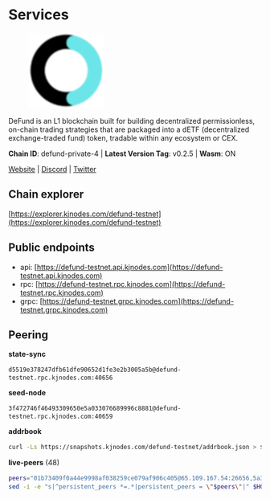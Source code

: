 # Services

<figure><img src="https://raw.githubusercontent.com/kj89/cosmos-images/main/logos/defund.png" width="150" alt=""><figcaption></figcaption></figure>

DeFund is an L1 blockchain built for building decentralized permissionless,  on-chain trading strategies that are packaged into a dETF (decentralized  exchange-traded fund) token, tradable within any ecosystem or CEX.

**Chain ID**: defund-private-4 | **Latest Version Tag**: v0.2.5 | **Wasm**: ON

[Website](https://www.defund.app) | [Discord](https://discord.gg/FV26pRPZ3P) | [Twitter](https://twitter.com/defund_finance)




## Chain explorer
[https://explorer.kjnodes.com/defund-testnet](https://explorer.kjnodes.com/defund-testnet)

## Public endpoints

* api: [https://defund-testnet.api.kjnodes.com](https://defund-testnet.api.kjnodes.com)
* rpc: [https://defund-testnet.rpc.kjnodes.com](https://defund-testnet.rpc.kjnodes.com)
* grpc: [https://defund-testnet.grpc.kjnodes.com](https://defund-testnet.grpc.kjnodes.com)

## Peering

**state-sync**

```text
d5519e378247dfb61dfe90652d1fe3e2b3005a5b@defund-testnet.rpc.kjnodes.com:40656
```

**seed-node**

```text
3f472746f46493309650e5a033076689996c8881@defund-testnet.rpc.kjnodes.com:40659
```

**addrbook**
```bash
curl -Ls https://snapshots.kjnodes.com/defund-testnet/addrbook.json > $HOME/.defund/config/addrbook.json
```

**live-peers** (48)
```bash
peers="01b73409f0a44e9998af038259ce079af906c405@65.109.167.54:26656,5a3e8478405460c847354dc3ab84437b51b2e50b@93.185.166.71:26656,0c46cabe345df4df80981a18dfadc4855ae04de0@178.20.45.72:26656,e3c348467a8c88c0f65e2ca8a71875d2a384b8b4@185.16.39.19:60656,bf05df3550272f56495e9d4cf2637dd6554e36a6@38.242.139.242:26656,48fe32b3f93472a26854ee6fef69447f62a265ed@199.175.98.109:26656,1c4d96b6529211d2efcf4ea2e274eaff48da4ed0@65.109.70.4:40656,10387ab989f13bf3b491c4167993a909ed815af5@86.48.26.85:28656,dde31383252c1d298d8b4c06c3628040037f8160@154.53.63.237:30656,78f6683344058d2ee9fe0984b754f76bbed75621@65.109.116.110:26656,6d17e0f49bc1856c732f1d439647720ba127aab8@84.46.247.5:26656,c2977e5d8d822e75c8916867b5c713e6b3841705@65.109.225.137:40656,a240dbc941bdf485d46191a4db4ce2d0fe69cc1f@164.68.127.182:26656,38c2e79f4d9043aac5fd699d3bd5b8c3bdab0ab2@154.12.241.185:26656,4d3b782ab389525370f53d40e970b1362bc92106@185.182.186.202:26656,840d1cfff1e3e8df81dc886f602a695a6fb95606@159.69.68.42:46656,f395163768b162b75651b0d291120dc1b101d875@66.94.99.104:30656,e0fe1fd473a399b332280257e53f1fde933b3c5e@109.110.63.204:26656,5dfbe2428670d4acc030f15502c50feaf336728f@154.53.63.157:30656,75cccc67bc20e7e5429b80c4255ffe44ef24bc26@65.109.85.170:33656,2b8a63defdcde856b7c4febac9658ad2ef26befb@65.108.9.230:18656,e6b527fc22f21c8c7dd044c8c4e53b29f625343d@154.12.244.184:30656,e26206d0e39515fb07915b28e468729340eb112e@38.242.244.163:26656,1d04967d8c41d9317891263b5d20313ffced2409@85.239.243.216:26656,692610e4e05fb6e7863c6510d47e849ccf4ee8af@155.133.22.126:26656,1a4f0f016ffc8f6814835dc20f5bb7050b2eac90@38.242.239.25:36656,891ee74569e8c89d48c4f3294ea78457b256195a@65.108.144.40:40656,a82e76d4c9e2f3caf5c9b28a7ce48be7374f122d@161.35.90.88:26656,7da687fa5a1f9a635fb333519582fcc6fdada112@23.88.74.54:40656,a04b2fa85b4636dca6e3841396b7eda6a24f22f7@194.195.87.106:26656,d1ba0f8137413cdce81ffaea04f8f25d1d5f32b6@65.109.167.55:26656,4a845b22163fca1b8445fa3988628ac694e3f30e@89.163.133.136:40656,d1b61b43b9475e9d509f720415b75c30cb92bfb3@89.117.58.38:26656,5aa4811cd346737c2d8978a6ec8df9491c5091ad@116.202.241.157:35656,1684f8e7312d55c6bb814b0966dbb0d70f53586d@148.251.91.77:21656,6659fbd4599fa7642feff4ef41ccde21df6e27bd@95.216.168.58:40656,5ba975533e25b25e84df48bc6aeeed108f78aba4@209.126.2.211:26656,f858783158275330cde90c3026c365dfcd84b254@65.21.132.27:28186,206310423b4a8e09115d824bee3a6595d93d86c8@89.163.151.193:26656,90a3d84795635e3274c22526c3b5a308f025ff67@38.105.209.145:30656,5b3a2c084f0694b18fbfe560819cfbf3040ac24c@154.53.63.158:30656,4cba19ddef88584c8304794e0bb9960c47c43e05@65.109.25.58:13656,0544670a43be0a61c7e354bc55d32b6573dc31cf@94.131.106.79:26656,7831e762e13c2cb99236b59f5513bf1f8d16d036@88.99.3.158:10356,3209ec925afead6706ac250aae88d1b85a45a2d3@167.86.85.247:30656,2687b608599ef656f343a790f21fb3fb9292668e@194.146.13.187:26656,e66e19289f671e734bee82f79e5e8ca5da7d249b@155.133.27.251:27656,d5519e378247dfb61dfe90652d1fe3e2b3005a5b@65.109.68.190:40656"
sed -i -e "s|^persistent_peers *=.*|persistent_peers = \"$peers\"|" $HOME/.defund/config/config.toml
```
